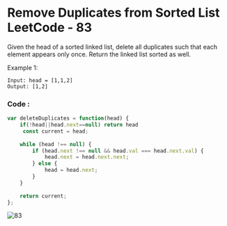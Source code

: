 # Remove Duplicates from Sorted List LeetCode - 83

Given the head of a sorted linked list, delete all duplicates such that each element appears only once. Return the linked list sorted as well.

Example 1:
```
Input: head = [1,1,2]
Output: [1,2]

```

### Code :
```JavaScript
var deleteDuplicates = function(head) {
    if(!head||head.next==null) return head
     const current = head;
    
    while (head !== null) {
        if (head.next !== null && head.val === head.next.val) {
            head.next = head.next.next;
        } else {
            head = head.next;
        }
    }
    
    return current;
};
```
![83](https://user-images.githubusercontent.com/96117746/229322851-c474d26e-ae6c-4bae-8666-fdaf9fe16eb6.png)

